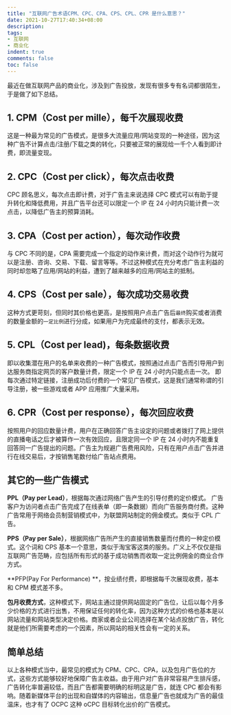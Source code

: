 ```yaml
---
title: "互联网广告术语CPM、CPC、CPA、CPS、CPL、CPR 是什么意思？"
date: 2021-10-27T17:40:34+08:00
description:
tags:
- 互联网
- 商业化
indent: true
comments: false
toc: false
---
```


最近在做互联网产品的商业化，涉及到广告投放，发现有很多专有名词都很陌生，于是做了如下总结。

## 1. CPM（Cost per mille），每千次展现收费
这是一种最为常见的广告模式，是很多大流量应用/网站变现的一种途径，因为这种广告不计算点击/注册/下载之类的转化，只要被正常的展现给一千个人看到即计费，即流量变现。

## 2. CPC（Cost per click），每次点击收费
CPC 顾名思义，每次点击即计费，对于广告主来说选择 CPC 模式可以有助于提升转化和降低费用，并且广告平台还可以限定一个 IP 在 24 小时内只能计费一次点击，以降低广告主的预算消耗。

## 3. CPA（Cost per action），每次动作收费
与 CPC 不同的是，CPA 需要完成一个指定的动作来计费，而对这个动作行为就可以是注册、咨询、交易、下载、留言等等。不过这种模式在充分考虑广告主利益的同时却忽略了应用/网站的利益，遭到了越来越多的应用/网站主的抵制。

## 4. CPS（Cost per sale），每次成功交易收费
这种方式更苛刻，但同时其价格也更高，是按照用户点击广告后`最终`购买或者消费的数量金额的`一定比例`进行分成，如果用户为完成最终的支付，都表示无效。

## 5. CPL（Cost per lead)，每条数据收费
即以收集潜在用户的名单来收费的一种广告模式，按照通过点击广告而引导用户到达服务商指定网页的客户数量计费，限定一个 IP 在 24 小时内只能点击一次。 即每次通过特定链接，注册成功后付费的一个常见广告模式，这是我们通常称谓的引导注册，被一些游戏或者 APP 应用推广大量采用。

## 6. CPR（Cost per response），每次回应收费
按照用户的回应数量计费，用户在正确回答广告主设定的问题或者拨打了网上提供的直播电话之后才被算作一次有效回应，且限定同一个 IP 在 24 小时内不能重复回答同一广告提出的问题。广告主为规避广告费用风险，只有在用户点击广告并进行在线交易后，才按销售笔数付给广告站点费用。

## 其它的一些广告模式
**PPL（Pay per Lead）**，根据每次通过网络广告产生的引导付费的定价模式。 广告客户为访问者点击广告完成了在线表单（即一条数据）而向广告服务商付费。这种广告常用于网络会员制营销模式中，为联盟网站制定的佣金模式。类似于 CPL 广告。

**PPS（Pay per Sale）**，根据网络广告所产生的直接销售数量而付费的一种定价模式。这个词和 CPS 基本一个意思，类似于淘宝客这类的服务。广义上不仅仅是指互联网广告范畴，应包括所有形式的基于成功销售而收取一定比例佣金的商业合作方式。

**PFP(Pay For Performance) **，按业绩付费，即根据每千次展现收费，基本和 CPM 模式差不多。

**包月收费方式**，这种模式下，网站主通过提供网站固定的广告位，让后以每个月多少价格的方式进行出售，不用保证任何的转化率，因为这种方式的价格也基本是以网站流量和网站类型决定价格。商家或者企业公司选择在某个站点投放广告，转化就是他们所需要考虑的一个因素，所以网站的相关性会有一定的关系。

## 简单总结
以上各种模式当中，最常见的模式为 CPM、CPC、CPA，以及包月广告位的方式，这些方式能够较好地保障广告主收益。由于用户对广告非常容易产生排斥感，广告转化率普遍较低，而且广告都需要明确的标明这是广告，就连 CPC 都会有影响。随着新媒体平台的出现和自媒体的内容输出，信息量广告也就成为广告的最佳温床，也才有了 OCPC 这种 oCPC 目标转化出价的广告模式。